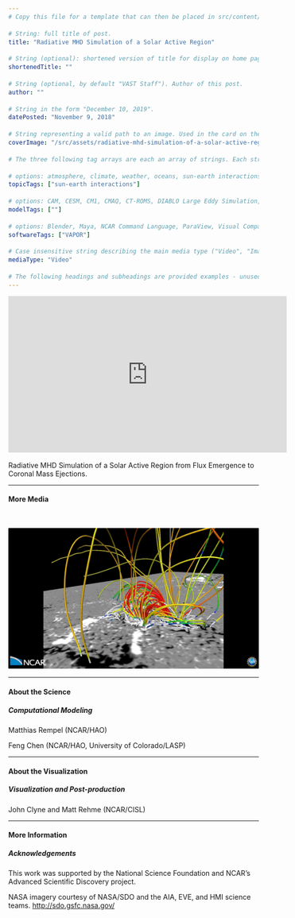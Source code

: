 ```yaml
---
# Copy this file for a template that can then be placed in src/content/visualizations. The name of this file will be used as the URL for the post.

# String: full title of post.
title: "Radiative MHD Simulation of a Solar Active Region"

# String (optional): shortened version of title for display on home page in card.
shortenedTitle: ""

# String (optional, by default "VAST Staff"). Author of this post.
author: ""

# String in the form "December 10, 2019".
datePosted: "November 9, 2018" 

# String representing a valid path to an image. Used in the card on the main page. Likely to be in the form "/src/assets/..." for images located in src/assets.
coverImage: "/src/assets/radiative-mhd-simulation-of-a-solar-active-region.jpeg"

# The three following tag arrays are each an array of strings. Each string (case insensitive) represents a filter from the front page. Tags that do not correspond to a current filter will be ignored for filtering.

# options: atmosphere, climate, weather, oceans, sun-earth interactions, fire dynamics, solid earth, recent publications, experimental technologies
topicTags: ["sun-earth interactions"]

# options: CAM, CESM, CM1, CMAQ, CT-ROMS, DIABLO Large Eddy Simulation, HRRR, HWRF, MPAS, SIMA, WACCM, WRF
modelTags: [""]

# options: Blender, Maya, NCAR Command Language, ParaView, Visual Comparator, VAPOR
softwareTags: ["VAPOR"]

# Case insensitive string describing the main media type ("Video", "Image", "App", etc). This is displayed in the post heading as a small tag above the title.
mediaType: "Video"

# The following headings and subheadings are provided examples - unused ones can be deleted. All Markdown content below will be rendered in the frontend.
---
```


<iframe width="560" height="315" src="https://www.youtube.com/embed/lAmy6ynDLE8?si=lwck5MneCmYue7FU" title="YouTube video player" frameborder="0" allow="accelerometer; autoplay; clipboard-write; encrypted-media; gyroscope; picture-in-picture; web-share" referrerpolicy="strict-origin-when-cross-origin" allowfullscreen></iframe>

Radiative MHD Simulation of a Solar Active Region from Flux Emergence to Coronal Mass Ejections.

___

#### More Media

<br /> 

![Radiative MHD Simulation of a Solar Active Region](../../assets/radiative-mhd-simulation-of-a-solar-active-region.jpeg)

___

#### About the Science

##### Computational Modeling

Matthias Rempel (NCAR/HAO)

Feng Chen (NCAR/HAO, University of Colorado/LASP)

___

#### About the Visualization

##### Visualization and Post-production

John Clyne and Matt Rehme (NCAR/CISL)

___

#### More Information

##### Acknowledgements

This work was supported by the National Science Foundation and NCAR’s Advanced Scientific Discovery project.

NASA imagery courtesy of NASA/SDO and the AIA, EVE, and HMI science teams. http://sdo.gsfc.nasa.gov/
